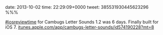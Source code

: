 date: 2013-10-02
time: 22:29:09+0000
tweet: 385531930445623296
%%%

[#iosreviewtime](https://twitter.com/hashtag/iosreviewtime) for Cambugs Letter Sounds 1.2 was 6 days. Finally built for iOS 7. [itunes.apple.com/app/cambugs-letter-sounds/id574190228?mt=8](https://itunes.apple.com/app/cambugs-letter-sounds/id574190228?mt=8)
